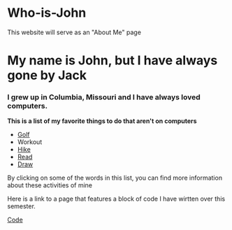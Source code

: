 # Who-is-John
This website will serve as an "About Me" page
# My name is John, but I have always gone by Jack
### I grew up in Columbia, Missouri and I have always loved computers.  

**This is a list of my favorite things to do that aren't on computers**

* [Golf](https://github.com/jackgparker2/My-golf-page.git) 
* Workout
* [Hike](https://github.com/jackgparker2/My-hiking-page.git)
* [Read](https://github.com/jackgparker2/My-Reading-Page.git)
* [Draw](https://github.com/jackgparker2/My-Drawing-Page.git)

By clicking on some of the words in this list, you can find more information about these activities of mine
  
Here is a link to a page that features a block of code I have wirtten over this semester.  

[Code](https://github.com/jackgparker2/My-Code-Page.git)
